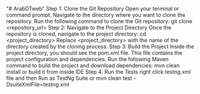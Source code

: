 "# ArabDTweb" 
Step 1: Clone the Git Repository
Open your terminal or command prompt.
Navigate to the directory where you want to clone the repository.
Run the following command to clone the Git repository:
git clone <repository_url>
Step 2: Navigate to the Project Directory
Once the repository is cloned, navigate to the project directory:
cd <project_directory>
Replace <project_directory> with the name of the directory created by the cloning process.
Step 3: Build the Project
Inside the project directory, you should see the pom.xml file. This file contains the project configuration and dependencies.
Run the following Maven command to build the project and download dependencies:
mvn clean install
or
build it from inside IDE
Step 4: Run the Tests
right click testng.xml file and then Run as TestNg Suite
or
mvn clean test -DsuiteXmlFile=testng.xml
